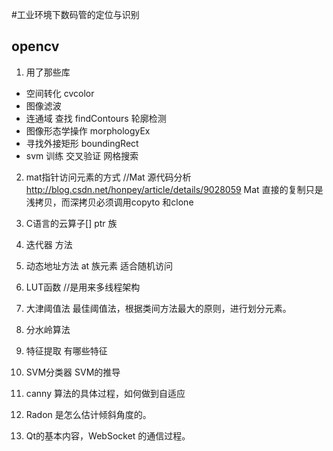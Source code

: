 #工业环境下数码管的定位与识别
## opencv
1. 用了那些库
 + 空间转化 cvcolor 
 + 图像滤波 
 + 连通域 查找 findContours 轮廓检测
 + 图像形态学操作 morphologyEx
 + 寻找外接矩形  boundingRect
 + svm 训练 交叉验证 网格搜索
 
2. mat指针访问元素的方式 
//Mat 源代码分析
http://blog.csdn.net/honpey/article/details/9028059
 Mat 直接的复制只是浅拷贝，而深拷贝必须调用copyto 和clone
 1. C语言的云算子[] ptr 族 
 2. 迭代器 方法 
 3. 动态地址方法 at 族元素 适合随机访问 
 4. LUT函数 //是用来多线程架构

3. 大津阈值法 
   最佳阈值法，根据类间方法最大的原则，进行划分元素。
4. 分水岭算法
5. 特征提取 有哪些特征 
6. SVM分类器 SVM的推导
7. canny 算法的具体过程，如何做到自适应
8. Radon 是怎么估计倾斜角度的。
9. Qt的基本内容，WebSocket 的通信过程。 
